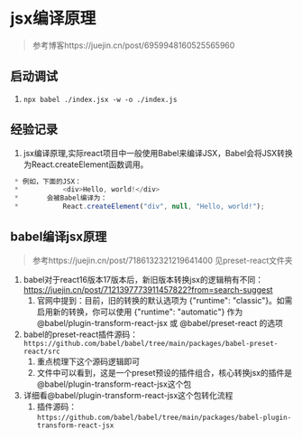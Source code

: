 # jsx编译原理

> 参考博客https://juejin.cn/post/6959948160525565960

## 启动调试

1. `npx babel ./index.jsx -w -o ./index.js`

## 经验记录

1. jsx编译原理,实际react项目中一般使用Babel来编译JSX，Babel会将JSX转换为React.createElement函数调用。
```js
 * 例如，下面的JSX：
 *           <div>Hello, world!</div>
 *       会被Babel编译为：
 *           React.createElement("div", null, "Hello, world!");
```

## babel编译jsx原理

> 参考https://juejin.cn/post/7186132321219641400
> 见preset-react文件夹

1. babel对于react16版本17版本后，新旧版本转换jsx的逻辑稍有不同：https://juejin.cn/post/7121397773911457822?from=search-suggest
   1. 官网中提到：目前，旧的转换的默认选项为 {"runtime": "classic"}。如需启用新的转换，你可以使用 {"runtime": "automatic"} 作为 @babel/plugin-transform-react-jsx 或 @babel/preset-react 的选项
2. babel的preset-react插件源码：`https://github.com/babel/babel/tree/main/packages/babel-preset-react/src`
   1. 重点梳理下这个源码逻辑即可
   2. 文件中可以看到，这是一个preset预设的插件组合，核心转换jsx的插件是@babel/plugin-transform-react-jsx这个包
3. 详细看@babel/plugin-transform-react-jsx这个包转化流程
   1. 插件源码：`https://github.com/babel/babel/tree/main/packages/babel-plugin-transform-react-jsx`